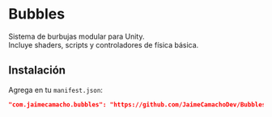 # Bubbles

Sistema de burbujas modular para Unity.  
Incluye shaders, scripts y controladores de física básica.

## Instalación

Agrega en tu `manifest.json`:

```json
"com.jaimecamacho.bubbles": "https://github.com/JaimeCamachoDev/Bubbles.git?path=/Packages/com.jaimecamacho.bubbles#v1.0.0"
